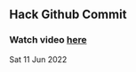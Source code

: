 
 ## Hack Github Commit 
 ### Watch video <a href="https://www.youtube.com">here</a> 
 Sat 11 Jun 2022 
